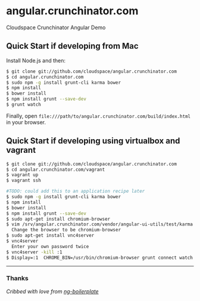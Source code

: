 # angular.crunchinator.com

Cloudspace Crunchinator Angular Demo


## Quick Start if developing from Mac

Install Node.js and then:

```sh
$ git clone git://github.com/cloudspace/angular.crunchinator.com
$ cd angular.crunchinator.com
$ sudo npm -g install grunt-cli karma bower
$ npm install
$ bower install
$ npm install grunt --save-dev
$ grunt watch
```

Finally, open `file:///path/to/angular.crunchinator.com/build/index.html` in your browser.


## Quick Start if developing using virtualbox and vagrant

```sh
$ git clone git://github.com/cloudspace/angular.crunchinator.com
$ cd angular.crunchinator.com/vagrant
$ vagrant up
$ vagrant ssh

#TODO: could add this to an application recipe later
$ sudo npm -g install grunt-cli karma bower
$ npm install
$ bower install
$ npm install grunt --save-dev
$ sudo apt-get install chromium-browser
$ vim /srv/angular.crunchinator.com/vendor/angular-ui-utils/test/karma.conf.js
  Change the browser to be chromium-browser
$ sudo apt-get install vnc4server
$ vnc4server
  Enter your own password twice
$ vnc4server -kill :1
$ Display=:1  CHROME_BIN=/usr/bin/chromium-browser grunt connect watch
```




---

### Thanks

_Cribbed with love from [ng-boilerplate](https://github.com/ngbp/ng-boilerplate)_
